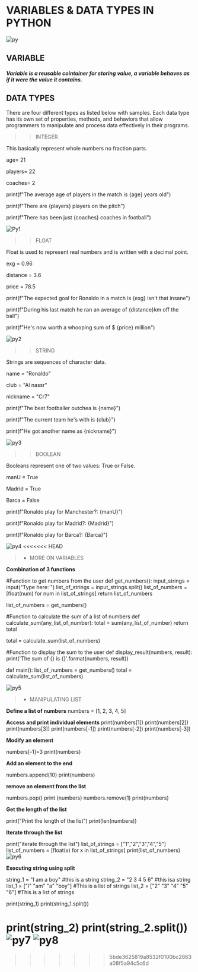 # VARIABLES & DATA TYPES IN PYTHON





![py](./img.jpeg)


## VARIABLE

##### Variable is a reusable cointainer for storing value, a variable behaves as if it were the value it contains.

## DATA TYPES
 There are four different types as listed below with samples. Each data type has its own set of properties, methods, and behaviors that allow programmers to manipulate and process data effectively in their programs.



>>INTEGER
>
This basically represent whole numbers no fraction parts.

age= 21

players= 22

coaches= 2

print(f"The average age of players in the match is {age} years old")

print(f"There are {players} players on the pitch")

print(f"There has been just {coaches} coaches in football")

![Py1](02.png)


>>FLOAT
>
Float is used to represent real numbers and is written with a decimal point.

exg = 0.96

distance = 3.6

price = 78.5

print(f"The expected goal for Ronaldo in a match is {exg} isn't that insane")

print(f"During his last match he ran an average of {distance}km off the ball")

print(f"He's now worth a whooping sum of $ {price} million")

![py2](03.png)


>>STRING
>
Strings are sequences of character data. 

name = "Ronaldo"

club = "Al nassr"

nickname = "Cr7"

print(f"The best footballer outchea is {name}")

print(f"The current team he's with is {club}")

print(f"He got another name as {nickname}")

![py3](04.png)


>>BOOLEAN
>
Booleans represent one of two values: True or False.



manU = True

Madrid = True

Barca = False

print(f"Ronaldo play for Manchester?: {manU}")

print(f"Ronaldo play for Madrid?: {Madrid}")

print(f"Ronaldo play for Barca?: {Barca}")

![py4](05.png)
<<<<<<< HEAD


>+  MORE ON VARIABLES

**Combination of 3 functions**

   #Function to get numbers from the user
def get_numbers():
    input_strings = input("Type here: ")
    list_of_strings = input_strings.split()
    list_of_numbers = [float(num) for num in list_of_strings]
    return list_of_numbers

  list_of_numbers = get_numbers()

   #Function to calculate the sum of a list of numbers
def calculate_sum(any_list_of_number):
    total = sum(any_list_of_number)
    return total

total = calculate_sum(list_of_numbers)

  #Function to display the sum to the user
def display_result(numbers, result):
    print('The sum of {} is {}'.format(numbers, result))

def main():
list_of_numbers = get_numbers()
total = calculate_sum(list_of_numbers)
  
  ![py5](11.png)

>+ MANIPULATING LIST

**Define a list of numbers**
numbers = [1, 2, 3, 4, 5]
           
**Access and print individual elements**
print(numbers[1])
print(numbers[2])
print(numbers[3])
print(numbers[-1])
print(numbers[-2])
print(numbers[-3])
 
**Modify an element**

numbers[-1]=3
print(numbers)

**Add an element to the end**

numbers.append(10)
print(numbers)

**remove an element from the list**

numbers.pop()
print (numbers)
numbers.remove(1)
print(numbers)

**Get the length of the list**

print("Print the length of the list")
print(len(numbers))

**Iterate through the list**

print("iterate through the list")
list_of_strings = ["1","2","3","4","5"]
list_of_numbers = [float(x) for x in list_of_strings]
print(list_of_numbers)
![py6](ep401.png)

**Executing string using split**



string_1 = "I am a boy"                                  #this is a string
string_2 = "2 3 4 5 6"                                   #this isa string
list_1 = ["I" "am" "a" "boy"]                            #This is a list of strings
list_2 = ["2" "3" "4" "5" "6"]                           #This is a list of strings

print(string_1)
print(string_1.split())

print(string_2)
print(string_2.split())
![py7](ep502.png)
![py8](ep601.png)
=======
>>>>>>> 5bde3625819a8532f0100bc2863a08f5a94c5c6d
